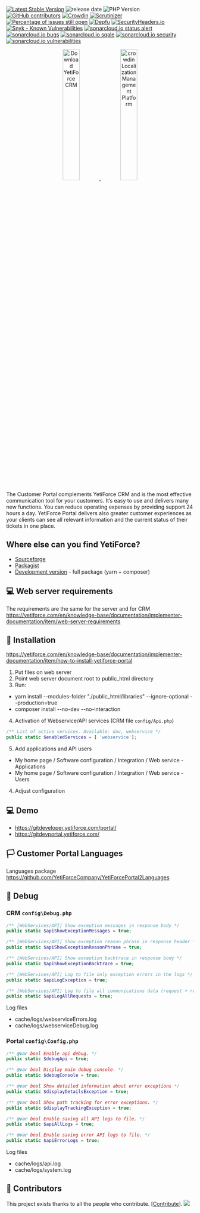 [![Latest Stable Version](https://poser.pugx.org/yetiforce/yetiforce-portal/v/stable)](https://packagist.org/packages/yetiforce/yetiforce-portal)
![release date](https://img.shields.io/github/release-date/YetiForceCompany/YetiForcePortal2)
![PHP Version](https://img.shields.io/packagist/php-v/yetiforce/yetiforce-portal)
[![GitHub contributors](https://img.shields.io/github/contributors/YetiForceCompany/YetiForcePortal2.svg)](https://GitHub.com/YetiForceCompany/YetiForcePortal2/graphs/contributors/)
[![Crowdin](https://d322cqt584bo4o.cloudfront.net/yetiforceportal2/localized.svg)](https://crowdin.com/project/yetiforceportal2)
[![Scrutinizer](https://scrutinizer-ci.com/g/YetiForceCompany/YetiForcePortal2/badges/quality-score.png?b=developer)](https://scrutinizer-ci.com/g/YetiForceCompany/YetiForcePortal2/)
[![Percentage of issues still open](http://isitmaintained.com/badge/open/YetiForceCompany/YetiForcePortal2.svg)](http://isitmaintained.com/project/YetiForceCompany/YetiForcePortal2 'Percentage of issues still open')
[![Depfu](https://badges.depfu.com/badges/4affeca7559c22dbeba7653979a51d29/status.svg)](https://depfu.com)
[![SecurityHeaders.io](https://img.shields.io/security-headers?url=https%3A%2F%2Fgitdevportal.yetiforce.com/)](https://securityheaders.io/?q=https://gitdevportal.yetiforce.com/)
[![Snyk - Known Vulnerabilities](https://snyk.io/test/github/YetiForceCompany/YetiForcePortal2/badge.svg)](https://snyk.io/test/github/YetiForceCompany/YetiForcePortal2)
[![sonarcloud.io status alert](https://sonarcloud.io/api/project_badges/measure?project=YetiForceCompany_YetiForcePortal2&metric=alert_status)](https://sonarcloud.io/dashboard?id=YetiForceCompany_YetiForcePortal2)
[![sonarcloud.io bugs](https://sonarcloud.io/api/project_badges/measure?project=YetiForceCompany_YetiForcePortal2&metric=bugs)](https://sonarcloud.io/dashboard?id=YetiForceCompany_YetiForcePortal2)
[![sonarcloud.io sqale](https://sonarcloud.io/api/project_badges/measure?project=YetiForceCompany_YetiForcePortal2&metric=sqale_rating)](https://sonarcloud.io/dashboard?id=YetiForceCompany_YetiForcePortal2)
[![sonarcloud.io security](https://sonarcloud.io/api/project_badges/measure?project=YetiForceCompany_YetiForcePortal2&metric=security_rating)](https://sonarcloud.io/dashboard?id=YetiForceCompany_YetiForcePortal2)
[![sonarcloud.io vulnerabilities](https://sonarcloud.io/api/project_badges/measure?project=YetiForceCompany_YetiForcePortal2&metric=vulnerabilities)](https://sonarcloud.io/dashboard?id=YetiForceCompany_YetiForcePortal2)

<p align="center">
	<a href="https://sourceforge.net/projects/yetiforce/files/YetiForce%20Portal%202%20for%20CRM%206.x.x/">
		<img width="30%" src="https://a.fsdn.com/con/app/sf-download-button" srcset="https://a.fsdn.com/con/app/sf-download-button?button_size=2x 2x" alt="Download YetiForce CRM">
	</a>
	<a href="https://crowdin.com/project/yetiforceportal2">
		<img width="30%" src="https://support.crowdin.com/assets/badges/localization-at-transparent@1x.svg" alt="crowdin Localization Management Platform">
	</a>
</p>

The Customer Portal complements YetiForce CRM and is the most effective communication tool for your customers. It’s easy to use and delivers many new functions. You can reduce operating expenses by providing support 24 hours a day. YetiForce Portal delivers also greater customer experiences as your clients can see all relevant information and the current status of their tickets in one place.

## Where else can you find YetiForce?

- [Sourceforge](https://sourceforge.net/projects/yetiforce/)
- [Packagist](https://packagist.org/packages/yetiforce/yetiforce-portal)
- [Development version](https://download.yetiforce.com/portal2-developer.zip) - full package (yarn + composer)

## 💻 Web server requirements

The requirements are the same for the server and for CRM https://yetiforce.com/en/knowledge-base/documentation/implementer-documentation/item/web-server-requirements

## 🍱 Installation

https://yetiforce.com/en/knowledge-base/documentation/implementer-documentation/item/how-to-install-yetiforce-portal

1. Put files on web server
2. Point web server document root to public_html directory
3. Run:

- yarn install --modules-folder "./public_html/libraries" --ignore-optional --production=true
- composer install --no-dev  --no-interaction

4. Activation of Webservice/API services (CRM file `config/Api.php`)

```php
/** List of active services. Available: dav, webservice */
public static $enabledServices = [ 'webservice'];
```

5. Add applications and API users

- My home page / Software configuration / Integration / Web service - Applications
- My home page / Software configuration / Integration / Web service - Users

4. Adjust configuration

## 💻 Demo

- https://gitdeveloper.yetiforce.com/portal/
- https://gitdevportal.yetiforce.com/

## 🏳️ Customer Portal Languages

Languages package https://github.com/YetiForceCompany/YetiForcePortal2Languages

## 🐛 Debug

### CRM `config\Debug.php`

```php
/** [WebServices/API] Show exception messages in response body */
public static $apiShowExceptionMessages = true;

/** [WebServices/API] Show exception reason phrase in response header */
public static $apiShowExceptionReasonPhrase = true;

/** [WebServices/API] Show exception backtrace in response body */
public static $apiShowExceptionBacktrace = true;

/** [WebServices/API] Log to file only exception errors in the logs */
public static $apiLogException = true;

/** [WebServices/API] Log to file all communications data (request + response) */
public static $apiLogAllRequests = true;
```

Log files

- cache/logs/webserviceErrors.log
- cache/logs/webserviceDebug.log

### Portal `config\Config.php`

```php
/** @var bool Enable api debug. */
public static $debugApi = true;

/** @var bool Display main debug console. */
public static $debugConsole = true;

/** @var bool Show detailed information about error exceptions */
public static $displayDetailsException = true;

/** @var bool Show path tracking for error exceptions. */
public static $displayTrackingException = true;

/** @var bool Enable saving all API logs to file. */
public static $apiAllLogs = true;

/** @var bool Enable saving error API logs to file. */
public static $apiErrorLogs = true;
```

Log files

- cache/logs/api.log
- cache/logs/system.log

## 👥 Contributors

This project exists thanks to all the people who contribute. [[Contribute](CONTRIBUTING.md)].
<a href="https://github.com/YetiForceCompany/YetiForcePortal2/graphs/contributors">
<img src="https://contrib.rocks/image?repo=YetiForceCompany/YetiForcePortal2" />
</a>
